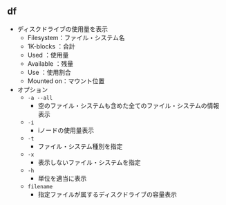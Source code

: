 ## df
- ディスクドライブの使用量を表示
  - Filesystem：ファイル・システム名
  - 1K-blocks ：合計
  - Used      ：使用量
  - Available ：残量
  - Use       ：使用割合
  - Mounted on：マウント位置
- オプション
  - `-a --all`
    - 空のファイル・システムも含めた全てのファイル・システムの情報表示
  - `-i`
    - iノードの使用量表示
  - `-t`
    - ファイル・システム種別を指定
  - `-x`
    - 表示しないファイル・システムを指定
  - `-h`
    - 単位を適当に表示
  - `filename`
    - 指定ファイルが属するディスクドライブの容量表示
